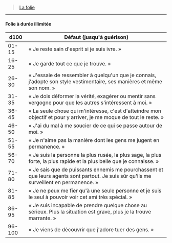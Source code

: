 ﻿---
!GenericItem
Name: Folie à durée illimitée
Id: madness_hd.md#folie-à-durée-illimitée
ParentLink: madness_hd.md#la-folie
ParentName: La folie
NameLevel: 4
Attributes:
  Name: Folie à durée illimitée
  Markdown: >+
    #### <!--Name-->Folie à durée illimitée<!--/Name-->


    |d100|Défaut (jusqu'à guérison)|

    |---|---|

    |01-15|« Je reste sain d'esprit si je suis ivre. »|

    |16-25|« Je garde tout ce que je trouve. »|

    |26-30|« J'essaie de ressembler à quelqu'un que je connais, j'adopte son style vestimentaire, ses manières et même son nom. »|

    |31-35|« Je dois déformer la vérité, exagérer ou mentir sans vergogne pour que les autres s'intéressent à moi. »|

    |36-45|« La seule chose qui m'intéresse, c'est d'atteindre mon objectif et pour y arriver, je me moque de tout le reste. »|

    |46-50|« J'ai du mal à me soucier de ce qui se passe autour de moi. »|

    |51-55|« Je n'aime pas la manière dont les gens me jugent en permanence. »|

    |56-70|« Je suis la personne la plus rusée, la plus sage, la plus forte, la plus rapide et la plus belle que je connaisse. »|

    |71-80|« Je sais que de puissants ennemis me pourchassent et que leurs agents sont partout. Je suis sûr qu'ils me surveillent en permanence. »|

    |81-85|« Je ne peux me fier qu'à une seule personne et je suis le seul à pouvoir voir cet ami très spécial. »|

    |86-95|« Je suis incapable de prendre quelque chose au sérieux. Plus la situation est grave, plus je la trouve marrante. »|

    |96-100|« Je viens de découvrir que j'adore tuer des gens. »|

AttributesDictionary: >+
  Name: Folie à durée illimitée

  Markdown: >+

    #### <!--Name-->Folie à durée illimitée<!--/Name-->





    |d100|Défaut (jusqu'à guérison)|



    |---|---|



    |01-15|« Je reste sain d'esprit si je suis ivre. »|



    |16-25|« Je garde tout ce que je trouve. »|



    |26-30|« J'essaie de ressembler à quelqu'un que je connais, j'adopte son style vestimentaire, ses manières et même son nom. »|



    |31-35|« Je dois déformer la vérité, exagérer ou mentir sans vergogne pour que les autres s'intéressent à moi. »|



    |36-45|« La seule chose qui m'intéresse, c'est d'atteindre mon objectif et pour y arriver, je me moque de tout le reste. »|



    |46-50|« J'ai du mal à me soucier de ce qui se passe autour de moi. »|



    |51-55|« Je n'aime pas la manière dont les gens me jugent en permanence. »|



    |56-70|« Je suis la personne la plus rusée, la plus sage, la plus forte, la plus rapide et la plus belle que je connaisse. »|



    |71-80|« Je sais que de puissants ennemis me pourchassent et que leurs agents sont partout. Je suis sûr qu'ils me surveillent en permanence. »|



    |81-85|« Je ne peux me fier qu'à une seule personne et je suis le seul à pouvoir voir cet ami très spécial. »|



    |86-95|« Je suis incapable de prendre quelque chose au sérieux. Plus la situation est grave, plus je la trouve marrante. »|



    |96-100|« Je viens de découvrir que j'adore tuer des gens. »|



---
> [La folie](hd_madness.md)

---

#### Folie à durée illimitée

|d100|Défaut (jusqu'à guérison)|
|---|---|
|01-15|« Je reste sain d'esprit si je suis ivre. »|
|16-25|« Je garde tout ce que je trouve. »|
|26-30|« J'essaie de ressembler à quelqu'un que je connais, j'adopte son style vestimentaire, ses manières et même son nom. »|
|31-35|« Je dois déformer la vérité, exagérer ou mentir sans vergogne pour que les autres s'intéressent à moi. »|
|36-45|« La seule chose qui m'intéresse, c'est d'atteindre mon objectif et pour y arriver, je me moque de tout le reste. »|
|46-50|« J'ai du mal à me soucier de ce qui se passe autour de moi. »|
|51-55|« Je n'aime pas la manière dont les gens me jugent en permanence. »|
|56-70|« Je suis la personne la plus rusée, la plus sage, la plus forte, la plus rapide et la plus belle que je connaisse. »|
|71-80|« Je sais que de puissants ennemis me pourchassent et que leurs agents sont partout. Je suis sûr qu'ils me surveillent en permanence. »|
|81-85|« Je ne peux me fier qu'à une seule personne et je suis le seul à pouvoir voir cet ami très spécial. »|
|86-95|« Je suis incapable de prendre quelque chose au sérieux. Plus la situation est grave, plus je la trouve marrante. »|
|96-100|« Je viens de découvrir que j'adore tuer des gens. »|

